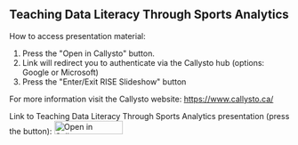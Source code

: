 ## Teaching Data Literacy Through Sports Analytics

How to access presentation material:

1. Press the "Open in Callysto" button.
2. Link will redirect you to authenticate via the Callysto hub (options: Google or Microsoft)
3. Press the "Enter/Exit RISE Slideshow" button

For more information visit the Callysto website: https://www.callysto.ca/

Link to Teaching Data Literacy Through Sports Analytics presentation (press the button): <a href="https://hub.callysto.ca/jupyter/hub/user-redirect/git-pull?repo=https%3A%2F%2Fgithub.com%2Fcallysto%2Fdata-literacy-through-sports-analytics&branch=main&subPath=sports.ipynb&depth=1" target="_blank"><img src="https://raw.githubusercontent.com/callysto/curriculum-notebooks/master/open-in-callysto-button.svg?sanitize=true" width="123" height="24" alt="Open in Callysto"/></a>
